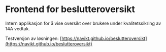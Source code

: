 # Frontend for beslutteroversikt

Intern applikasjon for å vise oversikt over brukere under kvalitetssikring av 14A vedtak.

Testversjon av løsningen: [https://navikt.github.io/beslutteroversikt](https://navikt.github.io/beslutteroversikt)